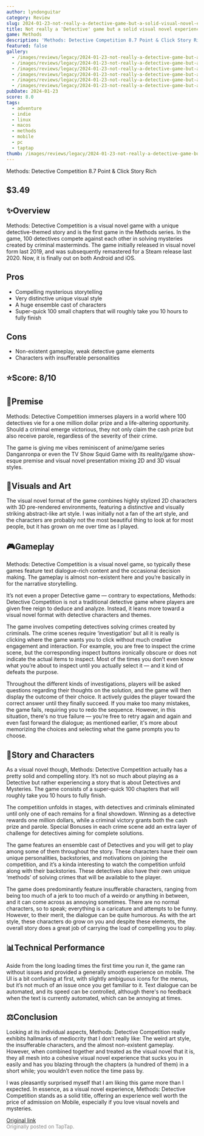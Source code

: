 ```yaml
---
author: lyndonguitar
category: Review
slug: 2024-01-23-not-really-a-detective-game-but-a-solid-visual-novel-experience-nonetheless-review-met
title: Not really a 'Detective' game but a solid visual novel experience nonetheless | Review - Methods
game: Methods
description: 'Methods: Detective Competition 8.7 Point & Click Story Rich $3.49'
featured: false
gallery:
  - /images/reviews/legacy/2024-01-23-not-really-a-detective-game-but-a-solid-visual-novel-experience-nonetheless--review---met-0.avif
  - /images/reviews/legacy/2024-01-23-not-really-a-detective-game-but-a-solid-visual-novel-experience-nonetheless--review---met-1.avif
  - /images/reviews/legacy/2024-01-23-not-really-a-detective-game-but-a-solid-visual-novel-experience-nonetheless--review---met-2.avif
  - /images/reviews/legacy/2024-01-23-not-really-a-detective-game-but-a-solid-visual-novel-experience-nonetheless--review---met-3.avif
  - /images/reviews/legacy/2024-01-23-not-really-a-detective-game-but-a-solid-visual-novel-experience-nonetheless--review---met-4.avif
  - /images/reviews/legacy/2024-01-23-not-really-a-detective-game-but-a-solid-visual-novel-experience-nonetheless--review---met-5.avif
pubDate: 2024-01-23
score: 8.0
tags:
  - adventure
  - indie
  - linux
  - macos
  - methods
  - mobile
  - pc
  - taptap
thumb: /images/reviews/legacy/2024-01-23-not-really-a-detective-game-but-a-solid-visual-novel-experience-nonetheless--review---met-0.avif
---
```


Methods: Detective Competition
8.7
Point & Click
Story Rich

## $3.49


## ✨Overview
Methods: Detective Competition is a visual novel game with a unique detective-themed story and is the first game in the Methods series. In the game, 100 detectives compete against each other in solving mysteries created by criminal masterminds. The game initially released in visual novel form last 2019, and was subsequently remastered for a Steam release last 2020. Now, it is finally out on both Android and iOS.




## Pros
- Compelling mysterious storytelling
- Very distinctive unique visual style
- A huge ensemble cast of characters
- Super-quick 100 small chapters that will roughly take you 10 hours to fully finish





## Cons
- Non-existent gameplay, weak detective game elements
- Characters with insufferable personalities



## ⭐️Score: 8/10


## 📖Premise
Methods: Detective Competition immerses players in a world where 100 detectives vie for a one million dollar prize and a life-altering opportunity. Should a criminal emerge victorious, they not only claim the cash prize but also receive parole, regardless of the severity of their crime.

The game is giving me vibes reminiscent of anime/game series Danganronpa or even the TV Show Squid Game with its reality/game show-esque premise and visual novel presentation mixing 2D and 3D visual styles.


## 🎨Visuals and Art
The visual novel format of the game combines highly stylized 2D characters with 3D pre-rendered environments, featuring a distinctive and visually striking abstract-like art style. I was initially not a fan of the art style, and the characters are probably not the most beautiful thing to look at for most people, but it has grown on me over time as I played.


## 🎮Gameplay
Methods: Detective Competition is a visual novel game, so typically these games feature text dialogue-rich content and the occasional decision making. The gameplay is almost non-existent here and you’re basically in for the narrative storytelling.

It’s not even a proper Detective game — contrary to expectations, Methods: Detective Competition is not a traditional detective game where players are given free reign to deduce and analyze. Instead, it leans more toward a visual novel format with detective characters and themes.

The game involves competing detectives solving crimes created by criminals. The crime scenes require ‘investigation’ but all it is really is clicking where the game wants you to click without much creative engagement and interaction. For example, you are free to inspect the crime scene, but the corresponding inspect buttons ironically obscure or does not indicate the actual items to inspect. Most of the times you don’t even know what you’re about to inspect until you actually select it — and it kind of defeats the purpose.

Throughout the different kinds of investigations, players will be asked questions regarding their thoughts on the solution, and the game will then display the outcome of their choice. It actively guides the player toward the correct answer until they finally succeed. If you make too many mistakes, the game fails, requiring you to redo the sequence. However, in this situation, there's no true failure — you’re free to retry again and again and even fast forward the dialogue; as mentioned earlier, it's more about memorizing the choices and selecting what the game prompts you to choose.


## 📜Story and Characters
As a visual novel though, Methods: Detective Competition actually has a pretty solid and compelling story. It’s not so much about playing as a Detective but rather experiencing a story that is about Detectives and Mysteries. The game consists of a super-quick 100 chapters that will roughly take you 10 hours to fully finish.

The competition unfolds in stages, with detectives and criminals eliminated until only one of each remains for a final showdown. Winning as a detective rewards one million dollars, while a criminal victory grants both the cash prize and parole. Special Bonuses in each crime scene add an extra layer of challenge for detectives aiming for complete solutions.

The game features an ensemble cast of Detectives and you will get to play among some of them throughout the story. These characters have their own unique personalities, backstories, and motivations on joining the competition, and it’s a kinda interesting to watch the competition unfold along with their backstories. These detectives also have their own unique ‘methods’ of solving crimes that will be available to the player.

The game does predominantly feature insufferable characters, ranging from being too much of a jerk to too much of a weirdo or anything in between, and it can come across as annoying sometimes. There are no normal characters, so to speak; everything is a caricature and attempts to be funny. However, to their merit, the dialogue can be quite humorous. As with the art style, these characters do grow on you and despite these elements, the overall story does a great job of carrying the load of compelling you to play.


## 📊Technical Performance
Aside from the long loading times the first time you run it, the game ran without issues and provided a generally smooth experience on mobile. The UI is a bit confusing at first, with slightly ambiguous icons for the menus, but it’s not much of an issue once you get familiar to it. Text dialogue can be automated, and its speed can be controlled, although there's no feedback when the text is currently automated, which can be annoying at times.


## ⚖️Conclusion
Looking at its individual aspects, Methods: Detective Competition really exhibits hallmarks of mediocrity that I don’t really like: The weird art style, the insufferable characters, and the almost non-existent gameplay. However, when combined together and treated as the visual novel that it is, they all mesh into a cohesive visual novel experience that sucks you in easily and has you blazing through the chapters (a hundred of them) in a short while; you wouldn’t even notice the time pass by.

I was pleasantly surprised myself that I am liking this game more than I expected. In essence, as a visual novel experience, Methods: Detective Competition stands as a solid title, offering an experience well worth the price of admission on Mobile, especially if you love visual novels and mysteries.

[Original link](https://www.taptap.io/post/6858719)<br><span style="font-size: 0.95em; color: #888;">Originally posted on TapTap.</span>